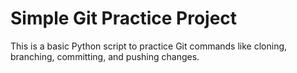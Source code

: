# Simple Git Practice Project

This is a basic Python script to practice Git commands like cloning, branching, committing, and pushing changes.
